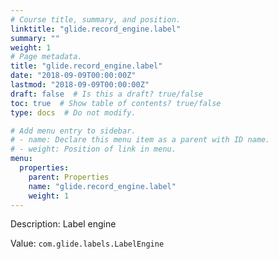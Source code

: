 ```yaml
---
# Course title, summary, and position.
linktitle: "glide.record_engine.label"
summary: ""
weight: 1
# Page metadata.
title: "glide.record_engine.label"
date: "2018-09-09T00:00:00Z"
lastmod: "2018-09-09T00:00:00Z"
draft: false  # Is this a draft? true/false
toc: true  # Show table of contents? true/false
type: docs  # Do not modify.

# Add menu entry to sidebar.
# - name: Declare this menu item as a parent with ID name.
# - weight: Position of link in menu.
menu:
  properties:
    parent: Properties
    name: "glide.record_engine.label"
    weight: 1
---
```


Description: Label engine


Value: `com.glide.labels.LabelEngine`